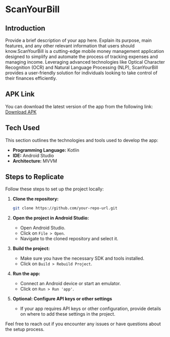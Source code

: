 # ScanYourBill

## Introduction
Provide a brief description of your app here. Explain its purpose, main features, and any other relevant information that users should know.ScanYourBill is a cutting-edge mobile money management application designed to simplify and automate the process of tracking expenses and managing income. Leveraging advanced technologies like Optical Character Recognition (OCR) and Natural Language Processing (NLP), ScanYourBill provides a user-friendly solution for individuals looking to take control of their finances efficiently.

## APK Link
You can download the latest version of the app from the following link:
[Download APK](link-to-your-apk)

## Tech Used
This section outlines the technologies and tools used to develop the app:
- **Programming Language:** Kotlin
- **IDE:** Android Studio
- **Architecture:** MVVM

## Steps to Replicate
Follow these steps to set up the project locally:

1. **Clone the repository:**
    ```bash
    git clone https://github.com/your-repo-url.git
    ```
2. **Open the project in Android Studio:**
    - Open Android Studio.
    - Click on `File > Open`.
    - Navigate to the cloned repository and select it.

3. **Build the project:**
    - Make sure you have the necessary SDK and tools installed.
    - Click on `Build > Rebuild Project`.

4. **Run the app:**
    - Connect an Android device or start an emulator.
    - Click on `Run > Run 'app'`.

5. **Optional: Configure API keys or other settings**
    - If your app requires API keys or other configuration, provide details on where to add these settings in the project.

Feel free to reach out if you encounter any issues or have questions about the setup process.
